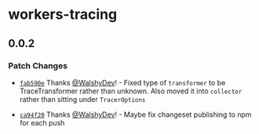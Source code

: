 # workers-tracing

## 0.0.2

### Patch Changes

- [`fab590e`](https://github.com/BlobDevelopment/workers-tracing/commit/fab590e6c2b5f841053df774d01567362a150a48) Thanks [@WalshyDev](https://github.com/WalshyDev)! - Fixed type of `transformer` to be TraceTransformer rather than unknown. Also moved it into `collector` rather than sitting under `TracerOptions`

- [`ca94f20`](https://github.com/BlobDevelopment/workers-tracing/commit/ca94f208b257c30474006131bfe3be8e8b860839) Thanks [@WalshyDev](https://github.com/WalshyDev)! - Maybe fix changeset publishing to npm for each push
